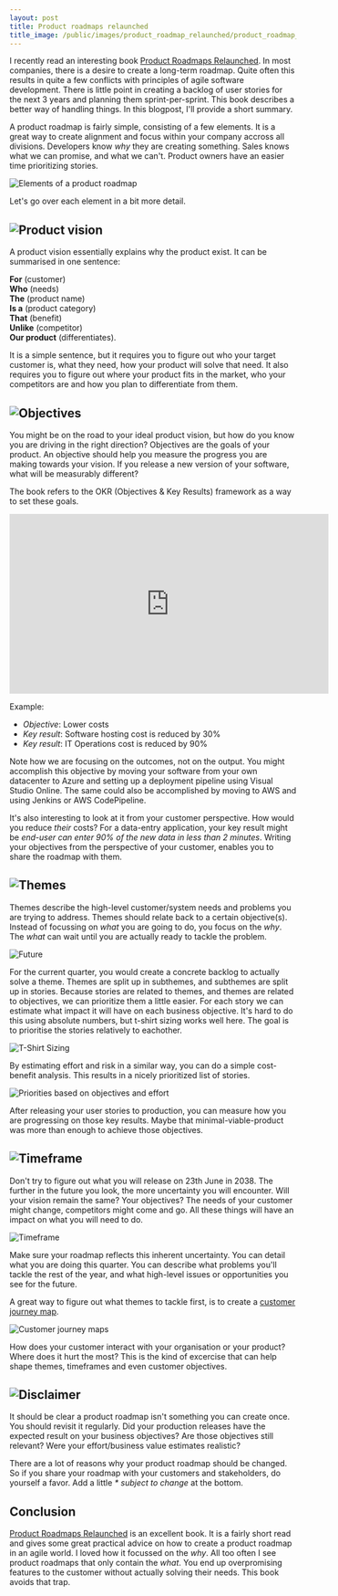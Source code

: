 ```yaml
---
layout: post
title: Product roadmaps relaunched
title_image: /public/images/product_roadmap_relaunched/product_roadmap_title.png
---
```


I recently read an interesting book [Product Roadmaps Relaunched](https://www.amazon.com/Product-Roadmaps-Relaunched-Direction-Uncertainty/dp/149197172X). In most companies, there is a desire to create a long-term roadmap. Quite often this results in quite a few conflicts with principles of agile software development. There is little point in creating a backlog of user stories for the next 3 years and planning them sprint-per-sprint. This book describes a better way of handling things. In this blogpost, I'll provide a short summary.

A product roadmap is fairly simple, consisting of a few elements. It is a great way to create alignment and focus within your company accross all divisions. Developers know _why_ they are creating something. Sales knows what we can promise, and what we can't. Product owners have an easier time prioritizing stories.

![Elements of a product roadmap](/public/images/product_roadmap_relaunched/example_product_roadmap.png)

Let's go over each element in a bit more detail.

## ![Product vision](/public/images/product_roadmap_relaunched/product_vision_title.png)

A product vision essentially explains why the product exist. It can be summarised in one sentence:

<b>For</b> (customer)<br>
<b>Who</b> (needs)<br>
<b>The</b> (product name)<br>
<b>Is a</b> (product category)<br>
<b>That</b> (benefit)<br>
<b>Unlike</b> (competitor)<br>
<b>Our product</b> (differentiates).<br>

It is a simple sentence, but it requires you to figure out who your target customer is, what they need, how your product will solve that need. It also requires you to figure out where your product fits in the market, who your competitors are and how you plan to differentiate from them.

## ![Objectives](/public/images/product_roadmap_relaunched/objectives_title.png)

You might be on the road to your ideal product vision, but how do you know you are driving in the right direction? Objectives are the goals of your product. An objective should help you measure the progress you are making towards your vision. If you release a new version of your software, what will be measurably different?

The book refers to the OKR (Objectives & Key Results) framework as a way to set these goals.

<iframe width="560" height="315" src="https://www.youtube-nocookie.com/embed/mJB83EZtAjc?rel=0" frameborder="0" allow="autoplay; encrypted-media" allowfullscreen></iframe>

Example:
* _Objective_: Lower costs
* _Key result_: Software hosting cost is reduced by 30%
* _Key result_: IT Operations cost is reduced by 90%

Note how we are focusing on the outcomes, not on the output. You might accomplish this objective by moving your software from your own datacenter to Azure and setting up a deployment pipeline using Visual Studio Online. The same could also be accomplished by moving to AWS and using Jenkins or AWS CodePipeline.

It's also interesting to look at it from your customer perspective. How would you reduce _their_ costs? For a data-entry application, your key result might be _end-user can enter 90% of the new data in less than 2 minutes_. Writing your objectives from the perspective of your customer,  enables you to share the roadmap with them.

## ![Themes](/public/images/product_roadmap_relaunched/themes_title.png)

Themes describe the high-level customer/system needs and problems you are trying to address. Themes should relate back to a certain objective(s). Instead of focussing on *what* you are going to do, you focus on the *why*. The *what* can wait until you are actually ready to tackle the problem.

![Future](/public/images/product_roadmap_relaunched/future_less_detailed.png)

For the current quarter, you would create a concrete backlog to actually solve a theme. Themes are split up in subthemes, and subthemes are split up in stories. Because stories are related to themes, and themes are related to objectives, we can prioritize them a little easier. For each story we can estimate what impact it will have on each business objective. It's hard to do this using absolute numbers, but t-shirt sizing works well here. The goal is to prioritise the stories relatively to eachother.

![T-Shirt Sizing](/public/images/product_roadmap_relaunched/tshirt_sizing.png)

By estimating effort and risk in a similar way, you can do a simple cost-benefit analysis. This results in a nicely prioritized list of stories.

![Priorities based on objectives and effort](/public/images/product_roadmap_relaunched/priorities_based_on_objectives_and_effort.png)

After releasing your user stories to production, you can measure how you are progressing on those key results. Maybe that minimal-viable-product was more than enough to achieve those objectives.

## ![Timeframe](/public/images/product_roadmap_relaunched/timeframe_title.png)

Don't try to figure out what you will release on 23th June in 2038. The further in the future you look, the more uncertainty you will encounter. Will your vision remain the same? Your objectives? The needs of your customer might change, competitors might come and go. All these things will have an impact on what you will need to do.

![Timeframe](/public/images/product_roadmap_relaunched/timeframes.png)

Make sure your roadmap reflects this inherent uncertainty. You can detail what you are doing this quarter. You can describe what problems you'll tackle the rest of the year, and what high-level issues or opportunities you see for the future.

A great way to figure out what themes to tackle first, is to create a [customer journey map](https://uxmastery.com/how-to-create-a-customer-journey-map/).

![Customer journey maps](/public/images/product_roadmap_relaunched/customer_journey.png)

How does your customer interact with your organisation or your product? Where does it hurt the most? This is the kind of excercise that can help shape themes, timeframes and even customer objectives.

## ![Disclaimer](/public/images/product_roadmap_relaunched/disclaimer_title.png)

It should be clear a product roadmap isn't something you can create once. You should revisit it regularly. Did your production releases have the expected result on your business objectives? Are those objectives still relevant? Were your effort/business value estimates realistic?

There are a lot of reasons why your product roadmap should be changed. So if you share your roadmap with your customers and stakeholders, do yourself a favor. Add a little _* subject to change_ at the bottom.

## Conclusion

[Product Roadmaps Relaunched](https://www.amazon.com/Product-Roadmaps-Relaunched-Direction-Uncertainty/dp/149197172X) is an excellent book. It is a fairly short read and gives some great practical advice on how to create a product roadmap in an agile world. I loved how it focussed on the _why_. All too often I see product roadmaps that only contain the _what_. You end up overpromising features to the customer without actually solving their needs. This book avoids that trap.